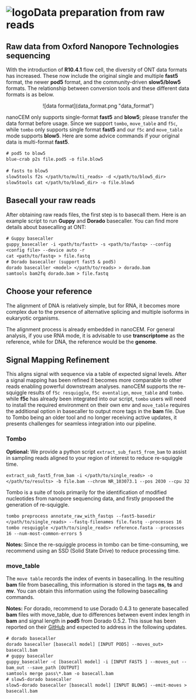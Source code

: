 # ![logo](logo_tiny.png "nanoCEM")Data preparation from raw reads

## Raw data from Oxford Nanopore Technologies sequencing

With the introduction of **R10.4.1** flow cell, the diversity of ONT data formats has increased. 
These now include the original single and multiple **fast5** format, the newer **pod5** format,
and the community-driven **slow5/blow5** formats. The relationship between conversion tools 
and these different data formats is as below.

 <center>![data format](data_format.png "data_format") </center>

nanoCEM only supports single-format **fast5** and **blow5**; please transfer the data format before usage.
Since we support `tombo`, `move_table` and `f5c`, while `tombo` only supports single format **fast5** and our `f5c` and `move_table` mode supports **blow5**.
Here are some advice commands if your original data is multi-format **fast5**.

    # pod5 to blow5
    blue-crab p2s file.pod5 -o file.blow5

    # fasts to blow5
    slow5tools f2s </path/to/multi_reads> -d </path/to/blow5_dir>
    slow5tools cat </path/to/blow5_dir> -o file.blow5


## Basecall your raw reads
After obtaining raw reads files, the first step is to basecall them.
Here is an example script to run **Guppy** and **Dorado** basecaller. You can find more details about basecalling at ONT:

    # Guppy basecaller
    guppy_basecaller -i <path/to/fastt> -s <path/to/fastq> --config <config file> --device auto -r
    cat <path/to/fastq> > file.fastq
    # Dorado basecaller (support fast5 & pod5)
    dorado basecaller <model> </path/to/reads> > dorado.bam
    samtools bam2fq dorado.bam > file.fastq

## Choose your reference
The alignment of DNA is relatively simple, but for RNA, it becomes more complex due to the presence of 
alternative splicing and multiple isoforms in eukaryotic organisms. 

The alignment process is already embedded in nanoCEM. For general analysis, if you use RNA mode,
it is advisable to use **transcriptome** as the reference, while for DNA, the reference would be the **genome**.

## Signal Mapping Refinement 

This aligns signal with sequence via a table of expected signal levels. 
After a signal mapping has been refined it becomes more comparable to other reads enabling powerful downstream analyses.
nanoCEM supports the re-squiggle results of `f5c resquiggle`, `f5c eventalign`, `move_table` and `tombo`.
while **f5c** has already been integrated into our script, 
`tombo` users will need to install the required environment on their own env and `move_table` requires the additional option in basecaller to output more tags in the **bam** file.
Due to Tombo being an older tool and no longer receiving active updates, 
it presents challenges for seamless integration into our pipeline.

### Tombo

**Optional:**
We provide a python script `extract_sub_fast5_from_bam` to assist in sampling reads aligned to your region of interest to reduce re-squiggle time.

    extract_sub_fast5_from_bam -i </path/to/single_reads> -o </path/to/results> -b file.bam --chrom NR_103073.1 --pos 2030 --cpu 32

Tombo is a suite of tools primarily for the identification of modified nucleotides from nanopore sequencing data, and firstly proposed
the generation of re-squiggle.

    tombo preprocess annotate_raw_with_fastqs --fast5-basedir  </path/to/single_reads> --fastq-filenames file.fastq --processes 16 
    tombo resquiggle </path/to/single_reads> reference.fasta --processes 16 --num-most-common-errors 5

**Notes:**  Since the re-squiggle process in tombo can be time-consuming, we recommend using an SSD (Solid State Drive) 
to reduce processing time. 

### move_table

The `move table` records the index of events in basecalling.
In the resulting **bam** file from basecalling, this information is stored in the tags **ns**, **ts** and **mv**.
You can obtain this information using the following basecalling commands.

**Notes:** For dorado, recommend to use Dorado 0.4.3 to generate basecalled **bam** files with move_table, 
due to differences between event index length in **bam** and signal length in **pod5** from Dorado 0.5.2. 
This issue has been reported on their [GitHub](https://github.com/nanoporetech/dorado/issues/614) and expected to address in the following updates. 

    # dorado basecaller 
    dorado basecaller [basecall model] [INPUT POD5] --moves_out> basecall.bam
    # guppy basecaller
    guppy_basecaller -c [basecall model] -i [INPUT FAST5 ] --moves_out --bam_out --save_path [OUTPUT]
    samtools merge pass\*.bam -o basecall.bam
    # slow5-dorado basecaller 
    slow5-dorado basecaller [basecall model] [INPUT BLOW5] --emit-moves > basecall.bam